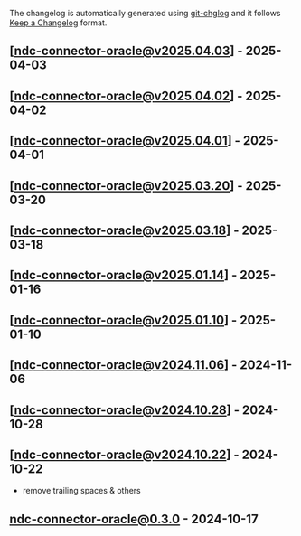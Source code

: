 The changelog is automatically generated using [git-chglog](https://github.com/git-chglog/git-chglog) and it follows [Keep a Changelog](https://keepachangelog.com) format.


<a name="ndc-connector-oracle@v2025.04.03"></a>
## [ndc-connector-oracle@v2025.04.03] - 2025-04-03

<a name="ndc-connector-oracle@v2025.04.02"></a>
## [ndc-connector-oracle@v2025.04.02] - 2025-04-02

<a name="ndc-connector-oracle@v2025.04.01"></a>
## [ndc-connector-oracle@v2025.04.01] - 2025-04-01

<a name="ndc-connector-oracle@v2025.03.20"></a>
## [ndc-connector-oracle@v2025.03.20] - 2025-03-20

<a name="ndc-connector-oracle@v2025.03.18"></a>
## [ndc-connector-oracle@v2025.03.18] - 2025-03-18

<a name="ndc-connector-oracle@v2025.01.14"></a>
## [ndc-connector-oracle@v2025.01.14] - 2025-01-16

<a name="ndc-connector-oracle@v2025.01.10"></a>
## [ndc-connector-oracle@v2025.01.10] - 2025-01-10

<a name="ndc-connector-oracle@v2024.11.06"></a>
## [ndc-connector-oracle@v2024.11.06] - 2024-11-06

<a name="ndc-connector-oracle@v2024.10.28"></a>
## [ndc-connector-oracle@v2024.10.28] - 2024-10-28

<a name="ndc-connector-oracle@v2024.10.22"></a>
## [ndc-connector-oracle@v2024.10.22] - 2024-10-22
- remove trailing spaces & others

<a name="ndc-connector-oracle@0.3.0"></a>
## ndc-connector-oracle@0.3.0 - 2024-10-17
